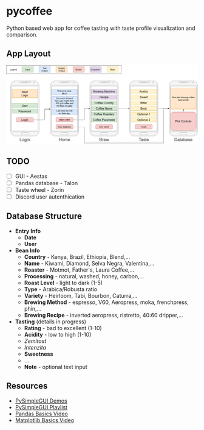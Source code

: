 # pycoffee

Python based web app for coffee tasting with taste profile visualization and comparison.

## App Layout

![layout](pycoffee-draft-v01.png)

## TODO

- [ ] GUI - Aestas  
- [ ] Pandas database - Talon  
- [ ] Taste wheel - Zorin
- [ ] Discord user autenthication

## Database Structure

- **Entry Info**
  - **Date**
  - **User**
- **Bean Info**
  - **Country** - Kenya, Brazil, Ethiopia, Blend,...
  - **Name** - Kiwami, Diamond, Selva Negra, Valentina,...
  - **Roaster** - Motmot, Father's, Laura Coffee,...
  - **Processing** - natural, washed, honey, carbon,...
  - **Roast Level** - light to dark (1-5)
  - **Type** - Arabica/Robusta ratio
  - **Variety** - Heirloom, Tabi, Bourbon, Caturra,...
  - **Brewing Method** - espresso, V60, Aeropress, moka, frenchpress, phin,...
  - **Brewing Recipe** - inverted aeropress, ristretto, 40:60 dripper,...
- **Tasting** (details in progress)
  - **Rating** - bad to excellent (1-10)
  - **Acidity** - low to high (1-10)
  - _Zemitost_
  - _Intenzita_
  - **Sweetness**
  - ...
  - **Note** - optional text input

## Resources

- [PySimpleGUI Demos](https://github.com/PySimpleGUI/PySimpleGUI/tree/master/DemoPrograms)
- [PySimpleGUI Playlist](https://youtube.com/playlist?list=PLl8dD0doyrvF1nLakJJ7sl8OX2YSHclqn)
- [Pandas Basics Video](https://youtu.be/vmEHCJofslg)
- [Matplotlib Basics Video](https://www.youtube.com/watch?v=DAQNHzOcO5A)
